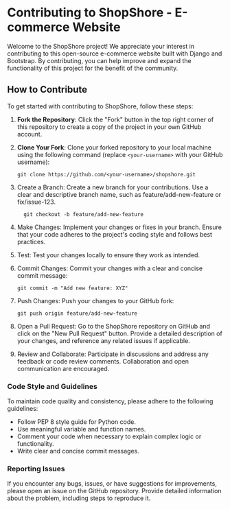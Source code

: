 # Contributing to ShopShore - E-commerce Website

Welcome to the ShopShore project! We appreciate your interest in contributing to this open-source e-commerce website built with Django and Bootstrap. By contributing, you can help improve and expand the functionality of this project for the benefit of the community.

## How to Contribute

To get started with contributing to ShopShore, follow these steps:

1. **Fork the Repository**: Click the "Fork" button in the top right corner of this repository to create a copy of the project in your own GitHub account.

2. **Clone Your Fork**: Clone your forked repository to your local machine using the following command (replace `<your-username>` with your GitHub username):
   ```shell
   git clone https://github.com/<your-username>/shopshore.git
   ```
3. Create a Branch: Create a new branch for your contributions. Use a clear and descriptive branch name, such as feature/add-new-feature or fix/issue-123.
   ```shell
     git checkout -b feature/add-new-feature
   ```
4. Make Changes: Implement your changes or fixes in your branch. Ensure that your code adheres to the project's coding style and follows best practices.
5. Test: Test your changes locally to ensure they work as intended.
6. Commit Changes: Commit your changes with a clear and concise commit message:
   ```shell
   git commit -m "Add new feature: XYZ"
   ```
7. Push Changes: Push your changes to your GitHub fork:
   ```shell
   git push origin feature/add-new-feature
   ```
8. Open a Pull Request: Go to the ShopShore repository on GitHub and click on the "New Pull Request" button. Provide a detailed description of your changes, and reference any related issues if applicable.
9. Review and Collaborate: Participate in discussions and address any feedback or code review comments. Collaboration and open communication are encouraged.
### Code Style and Guidelines
To maintain code quality and consistency, please adhere to the following guidelines:

- Follow PEP 8 style guide for Python code.
- Use meaningful variable and function names.
- Comment your code when necessary to explain complex logic or functionality.
- Write clear and concise commit messages.
### Reporting Issues
If you encounter any bugs, issues, or have suggestions for improvements, please open an issue on the GitHub repository. Provide detailed information about the problem, including steps to reproduce it.

   

